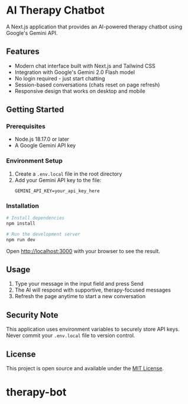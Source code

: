 # AI Therapy Chatbot

A Next.js application that provides an AI-powered therapy chatbot using Google's Gemini API.

## Features

- Modern chat interface built with Next.js and Tailwind CSS
- Integration with Google's Gemini 2.0 Flash model
- No login required - just start chatting
- Session-based conversations (chats reset on page refresh)
- Responsive design that works on desktop and mobile

## Getting Started

### Prerequisites

- Node.js 18.17.0 or later
- A Google Gemini API key

### Environment Setup

1. Create a `.env.local` file in the root directory
2. Add your Gemini API key to the file:
   ```
   GEMINI_API_KEY=your_api_key_here
   ```

### Installation

```bash
# Install dependencies
npm install

# Run the development server
npm run dev
```

Open [http://localhost:3000](http://localhost:3000) with your browser to see the result.

## Usage

1. Type your message in the input field and press Send
2. The AI will respond with supportive, therapy-focused messages
3. Refresh the page anytime to start a new conversation

## Security Note

This application uses environment variables to securely store API keys. Never commit your `.env.local` file to version control.

## License

This project is open source and available under the [MIT License](LICENSE).
# therapy-bot
